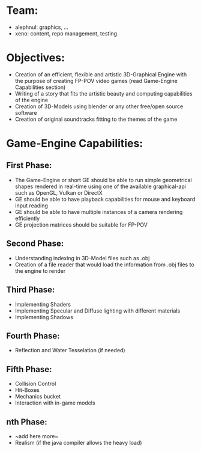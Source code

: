 # Team:
* alephnul: graphics, ...
* xeno: content, repo management, testing

# Objectives:
* Creation of an efficient, flexible and artistic 3D-Graphical Engine with the purpose of creating FP-POV video games (read Game-Engine Capabilities section)
* Writing of a story that fits the artistic beauty and computing capabilities of the engine
* Creation of 3D-Models using blender or any other free/open source software
* Creation of original soundtracks fitting to the themes of the game


# Game-Engine Capabilities:

## First Phase:
* The Game-Engine or short GE should be able to run simple geometrical shapes rendered in real-time using one of the available graphical-api such as OpenGL, Vulkan or DirectX
* GE should be able to have playback capabilities for mouse and keyboard input reading
* GE should be able to have multiple instances of a camera rendering efficiently
* GE projection matrices should be suitable for FP-POV

## Second Phase:
* Understanding indexing in 3D-Model files such as .obj
* Creation of a file reader that would load the information from .obj files to the engine to render

## Third Phase:
* Implementing Shaders
* Implementing Specular and Diffuse lighting with different materials
* Implementing Shadows

## Fourth Phase:
* Reflection and Water Tesselation (if needed)

## Fifth Phase:
* Collision Control
* Hit-Boxes
* Mechanics bucket
* Interaction with in-game models

## nth Phase:
* ~add here more~
* Realism (if the java compiler allows the heavy load)
